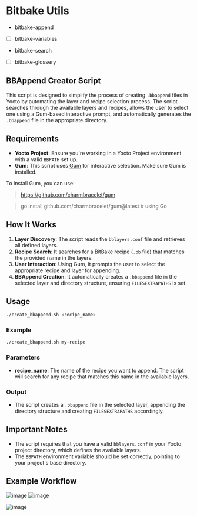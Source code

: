 
# Bitbake Utils
-  bitbake-append
- [ ] bitbake-variables
- bitbake-search
- [ ] bitbake-glossery
## BBAppend Creator Script

This script is designed to simplify the process of creating `.bbappend` files in Yocto by automating the layer and recipe selection process. The script searches through the available layers and recipes, allows the user to select one using a Gum-based interactive prompt, and automatically generates the `.bbappend` file in the appropriate directory.

## Requirements

- **Yocto Project**: Ensure you're working in a Yocto Project environment with a valid `BBPATH` set up.
- **Gum**: This script uses [Gum](https://github.com/charmbracelet/gum) for interactive selection. Make sure Gum is installed.

To install Gum, you can use:

> https://github.com/charmbracelet/gum

> go install github.com/charmbracelet/gum@latest  # using Go


## How It Works

1. **Layer Discovery**: The script reads the `bblayers.conf` file and retrieves all defined layers.
2. **Recipe Search**: It searches for a BitBake recipe (`.bb` file) that matches the provided name in the layers.
3. **User Interaction**: Using Gum, it prompts the user to select the appropriate recipe and layer for appending.
4. **BBAppend Creation**: It automatically creates a `.bbappend` file in the selected layer and directory structure, ensuring `FILESEXTRAPATHS` is set.

## Usage

```bash
./create_bbappend.sh <recipe_name>
```

### Example

```bash
./create_bbappend.sh my-recipe
```

### Parameters

- **recipe_name**: The name of the recipe you want to append. The script will search for any recipe that matches this name in the available layers.

### Output

- The script creates a `.bbappend` file in the selected layer, appending the directory structure and creating `FILESEXTRAPATHS` accordingly.

## Important Notes

- The script requires that you have a valid `bblayers.conf` in your Yocto project directory, which defines the available layers.
- The `BBPATH` environment variable should be set correctly, pointing to your project's base directory.

## Example Workflow

![image](https://github.com/user-attachments/assets/48ee2ba8-b513-4bf0-8e67-f9752d919a5d)
![image](https://github.com/user-attachments/assets/c60173d9-c70d-473c-b7cb-a3757e1165e0)


![image](https://github.com/user-attachments/assets/bf572b19-4ab8-47af-8ba4-4689dbbf0b2f)
